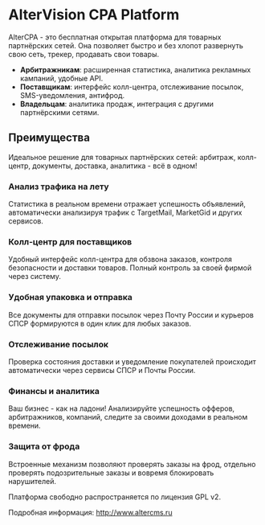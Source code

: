 # AlterVision CPA Platform

AlterCPA - это бесплатная открытая платформа для товарных партнёрских сетей. Она позволяет быстро и без хлопот развернуть свою сеть, трекер, продавать свои товары.

- **Арбитражникам**: расширенная статистика, аналитика рекламных кампаний, удобные API.
- **Поставщикам**: интерфейс колл-центра, отслеживание посылок, SMS-уведомления, антифрод.
- **Владельцам**: аналитика продаж, интеграция с другими партнёрскими сетями.

## Преимущества

Идеальное решение для товарных партнёрских сетей: арбитраж, колл-центр, документы, доставка, аналитика - всё в одном!

### Анализ трафика на лету
Статистика в реальном времени отражает успешность объявлений, автоматически анализируя трафик с TargetMail, MarketGid и других сервисов.

### Колл-центр для поставщиков
Удобный интерфейс колл-центра для обзвона заказов, контроля безопасности и доставки товаров. Полный контроль за своей фирмой через систему.

### Удобная упаковка и отправка
Все документы для отправки посылок через Почту России и курьеров СПСР формируются в один клик для любых заказов.

### Отслеживание посылок
Проверка состояния доставки и уведомление покупателей происходит автоматически через сервисы СПСР и Почты России.

### Финансы и аналитика
Ваш бизнес - как на ладони! Анализируйте успешность офферов, арбитражников, компаний, следите за своими доходами в реальном времени.

### Защита от фрода
Встроенные механизм позволяют проверять заказы на фрод, отдельно проверять подозрительные заказы и вовремя блокировать нарушителей.

Платформа свободно распространяется по лицензия GPL v2.

Подробная информация: <http://www.altercms.ru>

